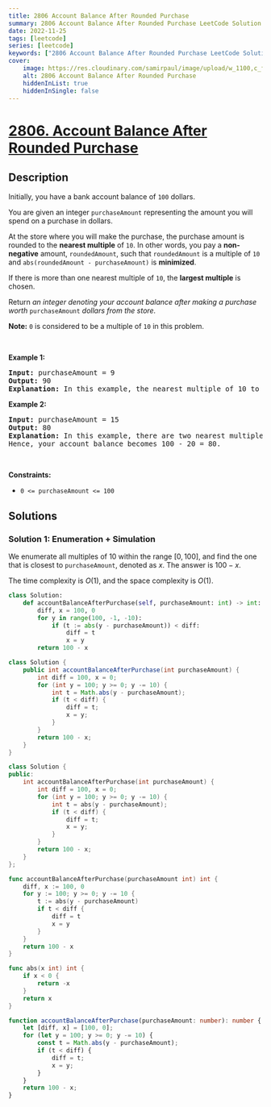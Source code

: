 ```yaml
---
title: 2806 Account Balance After Rounded Purchase
summary: 2806 Account Balance After Rounded Purchase LeetCode Solution Explained
date: 2022-11-25
tags: [leetcode]
series: [leetcode]
keywords: ["2806 Account Balance After Rounded Purchase LeetCode Solution Explained in all languages", "2806 Account Balance After Rounded Purchase", "LeetCode", "leetcode solution in Python3 C++ Java Go PHP Ruby Swift TypeScript Rust C# JavaScript C", "GeeksforGeeks", "InterviewBit", "Coding Ninjas", "HackerRank", "HackerEarth", "CodeChef", "TopCoder", "AlgoExpert", "freeCodeCamp", "Codeforces", "GitHub", "AtCoder", "Samir Paul"]
cover:
    image: https://res.cloudinary.com/samirpaul/image/upload/w_1100,c_fit,co_rgb:FFFFFF,l_text:Arial_75_bold:2806 Account Balance After Rounded Purchase - Solution Explained/problem-solving.webp
    alt: 2806 Account Balance After Rounded Purchase
    hiddenInList: true
    hiddenInSingle: false
---
```



# [2806. Account Balance After Rounded Purchase](https://leetcode.com/problems/account-balance-after-rounded-purchase)


## Description

<p>Initially, you have a bank account balance of <code>100</code> dollars.</p>

<p>You are given an integer <code>purchaseAmount</code> representing the amount you will spend on a purchase in dollars.</p>

<p>At the store where you will make the purchase, the purchase amount is rounded to the <strong>nearest multiple</strong> of <code>10</code>. In other words, you pay a <strong>non-negative</strong> amount, <code>roundedAmount</code>, such that <code>roundedAmount</code> is a multiple of <code>10</code> and <code>abs(roundedAmount - purchaseAmount)</code> is <strong>minimized</strong>.</p>

<p>If there is more than one nearest multiple of <code>10</code>, the <strong>largest multiple</strong> is chosen.</p>

<p>Return <em>an integer denoting your account balance after making a purchase worth </em><code>purchaseAmount</code><em> dollars from the store.</em></p>

<p><strong>Note:</strong> <code>0</code> is considered to be a multiple of <code>10</code> in this problem.</p>

<p>&nbsp;</p>
<p><strong class="example">Example 1:</strong></p>

<pre>
<strong>Input:</strong> purchaseAmount = 9
<strong>Output:</strong> 90
<strong>Explanation:</strong> In this example, the nearest multiple of 10 to 9 is 10. Hence, your account balance becomes 100 - 10 = 90.
</pre>

<p><strong class="example">Example 2:</strong></p>

<pre>
<strong>Input:</strong> purchaseAmount = 15
<strong>Output:</strong> 80
<strong>Explanation:</strong> In this example, there are two nearest multiples of 10 to 15: 10 and 20. So, the larger multiple, 20, is chosen.
Hence, your account balance becomes 100 - 20 = 80.
</pre>

<p>&nbsp;</p>
<p><strong>Constraints:</strong></p>

<ul>
	<li><code>0 &lt;= purchaseAmount &lt;= 100</code></li>
</ul>

## Solutions

### Solution 1: Enumeration + Simulation

We enumerate all multiples of 10 within the range $[0, 100]$, and find the one that is closest to `purchaseAmount`, denoted as $x$. The answer is $100 - x$.

The time complexity is $O(1)$, and the space complexity is $O(1)$.

<!-- tabs:start -->

```python
class Solution:
    def accountBalanceAfterPurchase(self, purchaseAmount: int) -> int:
        diff, x = 100, 0
        for y in range(100, -1, -10):
            if (t := abs(y - purchaseAmount)) < diff:
                diff = t
                x = y
        return 100 - x
```

```java
class Solution {
    public int accountBalanceAfterPurchase(int purchaseAmount) {
        int diff = 100, x = 0;
        for (int y = 100; y >= 0; y -= 10) {
            int t = Math.abs(y - purchaseAmount);
            if (t < diff) {
                diff = t;
                x = y;
            }
        }
        return 100 - x;
    }
}
```

```cpp
class Solution {
public:
    int accountBalanceAfterPurchase(int purchaseAmount) {
        int diff = 100, x = 0;
        for (int y = 100; y >= 0; y -= 10) {
            int t = abs(y - purchaseAmount);
            if (t < diff) {
                diff = t;
                x = y;
            }
        }
        return 100 - x;
    }
};
```

```go
func accountBalanceAfterPurchase(purchaseAmount int) int {
	diff, x := 100, 0
	for y := 100; y >= 0; y -= 10 {
		t := abs(y - purchaseAmount)
		if t < diff {
			diff = t
			x = y
		}
	}
	return 100 - x
}

func abs(x int) int {
	if x < 0 {
		return -x
	}
	return x
}
```

```ts
function accountBalanceAfterPurchase(purchaseAmount: number): number {
    let [diff, x] = [100, 0];
    for (let y = 100; y >= 0; y -= 10) {
        const t = Math.abs(y - purchaseAmount);
        if (t < diff) {
            diff = t;
            x = y;
        }
    }
    return 100 - x;
}
```

<!-- tabs:end -->

<!-- end -->
